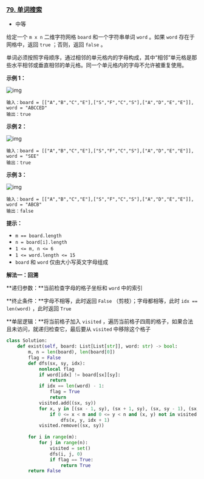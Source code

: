 ### [79. 单词搜索](https://leetcode.cn/problems/word-search/)

- 中等

给定一个 `m x n` 二维字符网格 `board` 和一个字符串单词 `word` 。如果 `word` 存在于网格中，返回 `true` ；否则，返回 `false` 。

单词必须按照字母顺序，通过相邻的单元格内的字母构成，其中“相邻”单元格是那些水平相邻或垂直相邻的单元格。同一个单元格内的字母不允许被重复使用。

**示例 1：**

 ![img](https://assets.leetcode.com/uploads/2020/11/04/word2.jpg)

```
输入：board = [["A","B","C","E"],["S","F","C","S"],["A","D","E","E"]], word = "ABCCED"
输出：true
```

**示例 2：**

 ![img](https://assets.leetcode.com/uploads/2020/11/04/word-1.jpg)

```
输入：board = [["A","B","C","E"],["S","F","C","S"],["A","D","E","E"]], word = "SEE"
输出：true
```

**示例 3：**

 ![img](https://assets.leetcode.com/uploads/2020/10/15/word3.jpg)

```
输入：board = [["A","B","C","E"],["S","F","C","S"],["A","D","E","E"]], word = "ABCB"
输出：false
```

**提示：**

- `m == board.length`
- `n = board[i].length`
- `1 <= m, n <= 6`
- `1 <= word.length <= 15`
- `board` 和 `word` 仅由大小写英文字母组成

**解法一：回溯**

**递归参数：**当前检查字母的格子坐标和 `word` 中的索引

**终止条件：**字母不相等，此时返回 `False` （剪枝）；字母都相等，此时 `idx == len(word)` ，此时返回 `True`

**单层逻辑：**将当前格子加入 `visited` ，遍历当前格子四周的格子，如果合法且未访问，就递归检查它，最后要从 `visited` 中移除这个格子

```python
class Solution:
    def exist(self, board: List[List[str]], word: str) -> bool:
        m, n = len(board), len(board[0])
        flag = False
        def dfs(sx, sy, idx):
            nonlocal flag
            if word[idx] != board[sx][sy]:
                return
            if idx == len(word) - 1:
                flag = True
                return
            visited.add((sx, sy))
            for x, y in [(sx - 1, sy), (sx + 1, sy), (sx, sy - 1), (sx, sy + 1)]:
                if 0 <= x < m and 0 <= y < n and (x, y) not in visited:
                    dfs(x, y, idx + 1)
            visited.remove((sx, sy))
      
        for i in range(m):
            for j in range(n):
                visited = set()
                dfs(i, j, 0)
                if flag == True:
                    return True
        return False
```


